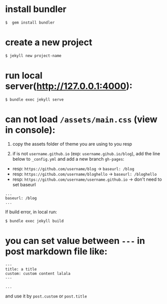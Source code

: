 
# install bundler

`$  gem install bundler`


# create a new project
`$ jekyll new project-name`

# run local server(http://127.0.0.1:4000):
`$ bundle exec jekyll serve`

# can not load `/assets/main.css` (view in console):

1. copy the assets folder of theme you are using to you resp

2. if is not `username.github.io` (exp: `username.gihub.io/blog`), add the line below to `_config.yml` and add a new branch `gh-pages`:

- resp: `https://github.com/username/blog` -> `baseurl: /blog`
- resp: `https://github.com/username/bloghello` -> `baseurl: /bloghello`
- resp: `https://github.com/username/username.github.io` -> don't need to set baseurl

```
...
baseurl: /blog
...
```

If build error, in local run:
```
$ bundle exec jekyll build
```

# you can set value between `---` in post markdown file like:
```
---
title: a title
custom: custom content lalala
---

...
```

and use it by `post.custom` or `post.title`